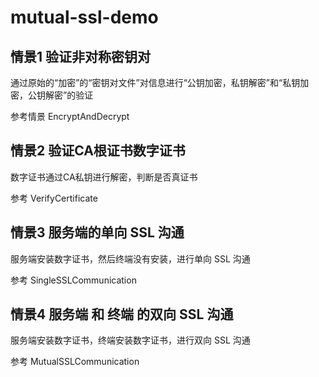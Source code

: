 # mutual-ssl-demo

## 情景1 验证非对称密钥对 

通过原始的“加密”的“密钥对文件”对信息进行“公钥加密，私钥解密”和“私钥加密，公钥解密”的验证

参考情景 EncryptAndDecrypt


## 情景2 验证CA根证书数字证书

数字证书通过CA私钥进行解密，判断是否真证书

参考 VerifyCertificate


## 情景3 服务端的单向 SSL 沟通

服务端安装数字证书，然后终端没有安装，进行单向 SSL 沟通

参考 SingleSSLCommunication


## 情景4 服务端 和 终端 的双向 SSL 沟通
 
 服务端安装数字证书，终端安装数字证书，进行双向 SSL 沟通
 
 参考 MutualSSLCommunication



